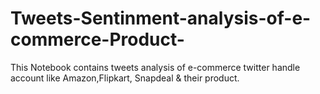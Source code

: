 # Tweets-Sentinment-analysis-of-e-commerce-Product-
This Notebook contains tweets analysis of e-commerce twitter handle account like Amazon,Flipkart, Snapdeal &amp; their product.
